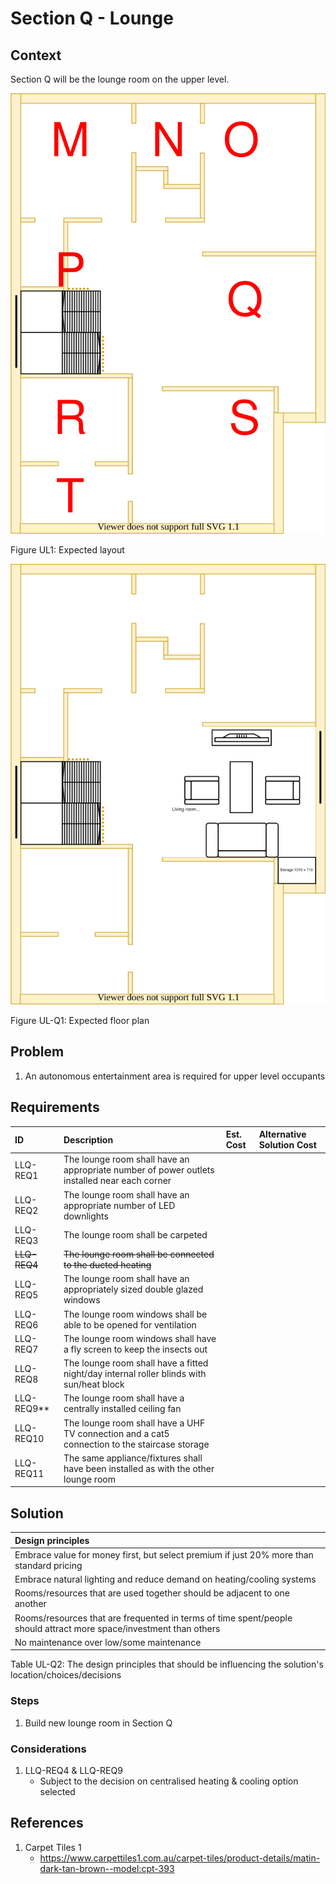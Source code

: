 # Section Q - Lounge

## Context

Section Q will be the lounge room on the upper level.

![TO-BE upper-level diagram](Upper-Level-TO-BE-sections.svg)

Figure UL1: Expected layout

![TO-BE upper-level Section Q diagram](Upper-Level-TO-BE-section-Q.svg)

Figure UL-Q1: Expected floor plan


## Problem

1. An autonomous entertainment area is required for upper level occupants


## Requirements

|ID|Description|Est. Cost|Alternative Solution Cost|
|:---|:---|:---|:---|
|LLQ-REQ1|The lounge room shall have an appropriate number of power outlets installed near each corner|||
|LLQ-REQ2|The lounge room shall have an appropriate number of LED downlights|||
|LLQ-REQ3|The lounge room shall be carpeted|||
|~~LLQ-REQ4~~|~~The lounge room shall be connected to the ducted heating~~|||
|LLQ-REQ5|The lounge room shall have an appropriately sized double glazed windows|||
|LLQ-REQ6|The lounge room windows shall be able to be opened for ventilation|||
|LLQ-REQ7|The lounge room windows shall have a fly screen to keep the insects out|||
|LLQ-REQ8|The lounge room shall have a fitted night/day internal roller blinds with sun/heat block|||
|LLQ-REQ9**|The lounge room shall have a centrally installed ceiling fan|||
|LLQ-REQ10|The lounge room shall have a UHF TV connection and a cat5 connection to the staircase storage|||
|LLQ-REQ11|The same appliance/fixtures shall have been installed as with the other lounge room|||


## Solution

|Design principles|
|:---|
|Embrace value for money first, but select premium if just 20% more than standard pricing|
|Embrace natural lighting and reduce demand on heating/cooling systems|
|Rooms/resources that are used together should be adjacent to one another|
|Rooms/resources that are frequented in terms of time spent/people should attract more space/investment than others|
|No maintenance over low/some maintenance|

Table UL-Q2: The design principles that should be influencing the solution's location/choices/decisions

### Steps

1. Build new lounge room in Section Q

### Considerations

1. LLQ-REQ4 & LLQ-REQ9
    - Subject to the decision on centralised heating & cooling option selected


## References

1. Carpet Tiles 1
    - https://www.carpettiles1.com.au/carpet-tiles/product-details/matin-dark-tan-brown--model:cpt-393